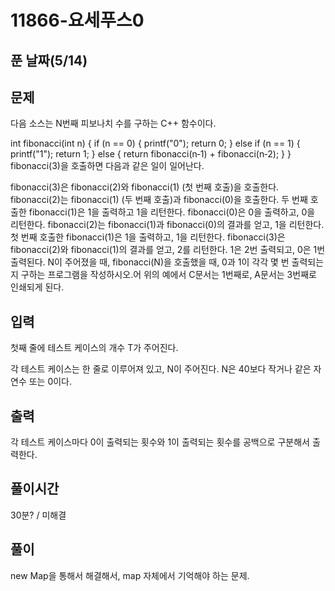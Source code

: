 # 11866-요세푸스0

## 푼 날짜(5/14)

## 문제

다음 소스는 N번째 피보나치 수를 구하는 C++ 함수이다.

int fibonacci(int n) {
if (n == 0) {
printf("0");
return 0;
} else if (n == 1) {
printf("1");
return 1;
} else {
return fibonacci(n‐1) + fibonacci(n‐2);
}
}
fibonacci(3)을 호출하면 다음과 같은 일이 일어난다.

fibonacci(3)은 fibonacci(2)와 fibonacci(1) (첫 번째 호출)을 호출한다.
fibonacci(2)는 fibonacci(1) (두 번째 호출)과 fibonacci(0)을 호출한다.
두 번째 호출한 fibonacci(1)은 1을 출력하고 1을 리턴한다.
fibonacci(0)은 0을 출력하고, 0을 리턴한다.
fibonacci(2)는 fibonacci(1)과 fibonacci(0)의 결과를 얻고, 1을 리턴한다.
첫 번째 호출한 fibonacci(1)은 1을 출력하고, 1을 리턴한다.
fibonacci(3)은 fibonacci(2)와 fibonacci(1)의 결과를 얻고, 2를 리턴한다.
1은 2번 출력되고, 0은 1번 출력된다. N이 주어졌을 때, fibonacci(N)을 호출했을 때, 0과 1이 각각 몇 번 출력되는지 구하는 프로그램을 작성하시오.어 위의 예에서 C문서는 1번째로, A문서는 3번째로 인쇄되게 된다.

## 입력

첫째 줄에 테스트 케이스의 개수 T가 주어진다.

각 테스트 케이스는 한 줄로 이루어져 있고, N이 주어진다. N은 40보다 작거나 같은 자연수 또는 0이다.

## 출력

각 테스트 케이스마다 0이 출력되는 횟수와 1이 출력되는 횟수를 공백으로 구분해서 출력한다.

## 풀이시간

30분? / 미해결

## 풀이

new Map을 통해서 해결해서, map 자체에서 기억해야 하는 문제.
